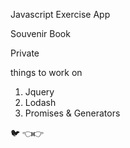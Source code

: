 Javascript Exercise App

Souvenir Book

Private

things to work on

1. Jquery
2. Lodash
3. Promises & Generators

  🐦
  👈👉

